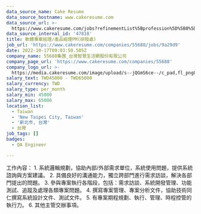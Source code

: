 ```yaml
---
data_source_name: Cake Resume
data_source_hostname: www.cakeresume.com
data_source_url: >-
  https://www.cakeresume.com/jobs?refinementList%5Bprofession%5D%5B0%5D=engineering_qa-engineer&refinementList%5Bsalary_type%5D=per_month&refinementList%5Bsalary_currency%5D=TWD&range%5Bsalary_range%5D%5Bmax%5D=600000
data_source_internal_id: '47818'
title: 軟體專案經理/產品經理PM(研發處)
job_url: 'https://www.cakeresume.com/companies/55688/jobs/9a29d9'
date: 2022-10-17T09:03:50.505Z
company_name: 55688集團_台灣智慧生活網股份有限公司
company_page_url: 'https://www.cakeresume.com/companies/55688'
company_logo_url: >-
  https://media.cakeresume.com/image/upload/s--jQGmS6ce--/c_pad,fl_png8,h_200,w_200/v1619573031/mu7viwrdek5aycgasky8.png
salary_text: TWD45000 - TWD65000
salary_currency: TWD
salary_type: per_month
salary_min: 45000
salary_max: 65000
location_list:
  - Taiwan
  - 'New Taipei City, Taiwan'
  - '新北市, 台灣'
  - 台灣
job_tags: []
badges:
  - QA Engineer

---
```


工作內容： 1. 系統邏輯規劃，協助內部/外部需求單位，系統使用問題，提供系統諮詢與方案建議。 2. 具備良好的溝通能力，獨立跨部門進行需求訪談，解決各部門提出的問題。 3. 參與專案執行各階段，包括：需求訪談、系統開發管理、功能測試、追蹤及處理各類專案問題。 4. 撰寫專案管理、專案分析文件，協助技術同仁撰寫系統設計文件、測試文件。 5. 有專案期程規劃、執行、管理、時程控管的執行力。 6. 其他主管交辦事項。